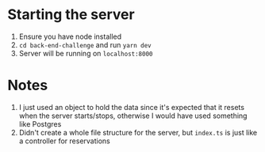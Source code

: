# Starting the server
1. Ensure you have node installed
2. `cd back-end-challenge` and run `yarn dev`
3. Server will be running on `localhost:8000`

# Notes
1. I just used an object to hold the data since it's expected that it resets when the server starts/stops, otherwise I would have used something like Postgres
2. Didn't create a whole file structure for the server, but `index.ts` is just like a controller for reservations
